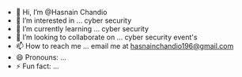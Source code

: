 - 👋 Hi, I’m @Hasnain Chandio 
- 👀 I’m interested in ... cyber security 
- 🌱 I’m currently learning ... cyber security 
- 💞️ I’m looking to collaborate on ... cyber security event's 
- 📫 How to reach me ... email me at hasnainchandio196@gmail.com
- 😄 Pronouns: ...
- ⚡ Fun fact: ...

<!---
HasnainAGENT47/HasnainAGENT47 is a ✨ special ✨ repository because its `README.md` (this file) appears on your GitHub profile.
You can click the Preview link to take a look at your changes.
--->
